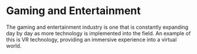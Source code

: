 # Gaming and Entertainment
The gaming and entertainment industry is one that is constantly expanding day by day as more technology is implemented into the field. An example of this is VR technology, providing an immersive experience into a virtual world.
